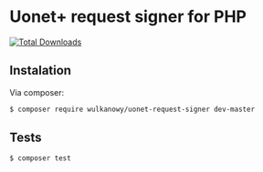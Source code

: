 # Uonet+ request signer for PHP

[![Total Downloads](https://poser.pugx.org/wulkanowy/uonet-request-signer/downloads?format=flat-square)](https://packagist.org/packages/wulkanowy/uonet-request-signer)

## Instalation

Via composer:

```bash
$ composer require wulkanowy/uonet-request-signer dev-master
```

## Tests

```bash
$ composer test
```
